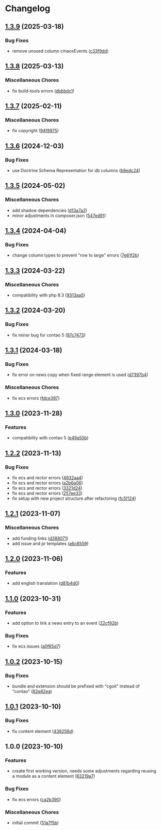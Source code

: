 # Changelog

## [1.3.9](https://github.com/cgoIT/contao-cmace-bundle/compare/v1.3.8...v1.3.9) (2025-03-18)


### Bug Fixes

* remove unused column cmaceEvents ([c33f9dd](https://github.com/cgoIT/contao-cmace-bundle/commit/c33f9dd5fa7a04e84ce326ae066e9048e54c20f9))

## [1.3.8](https://github.com/cgoIT/contao-cmace-bundle/compare/v1.3.7...v1.3.8) (2025-03-13)


### Miscellaneous Chores

* fix build-tools errors ([dbbbdc1](https://github.com/cgoIT/contao-cmace-bundle/commit/dbbbdc19219ab65b2f254afb62b2fa75913fc7df))

## [1.3.7](https://github.com/cgoIT/contao-cmace-bundle/compare/v1.3.6...v1.3.7) (2025-02-11)


### Miscellaneous Chores

* fix copyright ([94f8975](https://github.com/cgoIT/contao-cmace-bundle/commit/94f89755d2ae9cd8a468c1f6954d09be94bdb47b))

## [1.3.6](https://github.com/cgoIT/contao-cmace-bundle/compare/v1.3.5...v1.3.6) (2024-12-03)


### Bug Fixes

* use Doctrine Schema Representation for db columns ([b8edc24](https://github.com/cgoIT/contao-cmace-bundle/commit/b8edc24cf374ad0a4c366d8a3a06e1c4b99f7bcf))

## [1.3.5](https://github.com/cgoIT/contao-cmace-bundle/compare/v1.3.4...v1.3.5) (2024-05-02)


### Miscellaneous Chores

* add shadow dependencies ([d13a7a2](https://github.com/cgoIT/contao-cmace-bundle/commit/d13a7a209e2388a90ce632204f310608d1859900))
* minor adjustments in composer.json ([547ed91](https://github.com/cgoIT/contao-cmace-bundle/commit/547ed91e1d3289d25e4b905c3bea3bee9a7610d3))

## [1.3.4](https://github.com/cgoIT/contao-cmace-bundle/compare/v1.3.3...v1.3.4) (2024-04-04)


### Bug Fixes

* change column types to prevent "row to large" errors ([7e61f2b](https://github.com/cgoIT/contao-cmace-bundle/commit/7e61f2b87ab38f95f599f6496a15f719003a3a1f))

## [1.3.3](https://github.com/cgoIT/contao-cmace-bundle/compare/v1.3.2...v1.3.3) (2024-03-22)


### Miscellaneous Chores

* compatibility with php 8.3 ([9313aa5](https://github.com/cgoIT/contao-cmace-bundle/commit/9313aa5009bd70dc1615289010c9280d11d65742))

## [1.3.2](https://github.com/cgoIT/contao-cmace-bundle/compare/v1.3.1...v1.3.2) (2024-03-20)


### Bug Fixes

* fix minor bug for contao 5 ([97c7473](https://github.com/cgoIT/contao-cmace-bundle/commit/97c7473702010e0651f7b895c2775d6fa3a8807d))

## [1.3.1](https://github.com/cgoIT/contao-cmace-bundle/compare/v1.3.0...v1.3.1) (2024-03-18)


### Bug Fixes

* fix error on news copy when fixed range element is used ([d7397b4](https://github.com/cgoIT/contao-cmace-bundle/commit/d7397b4c939fb5cdc23cfc6c50d9eb275b237ab3))


### Miscellaneous Chores

* fix ecs errors ([fdce397](https://github.com/cgoIT/contao-cmace-bundle/commit/fdce3976b91bb5c0cee22ca59aa1d7f2f8803c19))

## [1.3.0](https://github.com/cgoIT/contao-cmace-bundle/compare/v1.2.2...v1.3.0) (2023-11-28)


### Features

* compatibility with contao 5 ([e49a50b](https://github.com/cgoIT/contao-cmace-bundle/commit/e49a50b6caff574d776619f00d66757a55c116d7))

## [1.2.2](https://github.com/cgoIT/contao-cmace-bundle/compare/v1.2.1...v1.2.2) (2023-11-13)


### Bug Fixes

* fix ecs and rector errors ([4932aa4](https://github.com/cgoIT/contao-cmace-bundle/commit/4932aa42199e022847d740d8915c2b9b8f173e9c))
* fix ecs and rector errors ([a2b6a06](https://github.com/cgoIT/contao-cmace-bundle/commit/a2b6a06808c79dee01836934a411841b8b7e63b4))
* fix ecs and rector errors ([3321d24](https://github.com/cgoIT/contao-cmace-bundle/commit/3321d2455e13e9d3c544cd0868f67ecbf5d2da55))
* fix ecs and rector errors ([257ee33](https://github.com/cgoIT/contao-cmace-bundle/commit/257ee33a0f1d59100007b9b7fb7eda634ffed0ad))
* fix setup with new project structure after refactoring ([fc5f124](https://github.com/cgoIT/contao-cmace-bundle/commit/fc5f1248f70d25d963036944ff1011215f77b823))

## [1.2.1](https://github.com/cgoIT/contao-cmace-bundle/compare/v1.2.0...v1.2.1) (2023-11-07)


### Miscellaneous Chores

* add funding links ([d388071](https://github.com/cgoIT/contao-cmace-bundle/commit/d388071754365a97913ef2e7505a89c236242a4c))
* add issue and pr templates ([a6c8559](https://github.com/cgoIT/contao-cmace-bundle/commit/a6c855917543f5ff78871872d7bbec4c9ab0c279))

## [1.2.0](https://github.com/cgoIT/contao-cmace-bundle/compare/v1.1.0...v1.2.0) (2023-11-06)


### Features

* add english translation ([d81b4d0](https://github.com/cgoIT/contao-cmace-bundle/commit/d81b4d0c4bc2c62b23a16af02087c87cc89d8371))

## [1.1.0](https://github.com/cgoIT/contao-cmace-bundle/compare/v1.0.2...v1.1.0) (2023-10-31)


### Features

* add option to link a news entry to an event ([22cf92b](https://github.com/cgoIT/contao-cmace-bundle/commit/22cf92b16eed04f410a85315333b7317424f8017))


### Bug Fixes

* fix ecs issues ([a0f65d7](https://github.com/cgoIT/contao-cmace-bundle/commit/a0f65d7a24e0801f72207bdf4412680ab92290bb))

## [1.0.2](https://github.com/cgoIT/contao-cmace-bundle/compare/v1.0.1...v1.0.2) (2023-10-15)


### Bug Fixes

* bundle and extension should be prefixed with "cgoit" instead of "contao" ([82e82ea](https://github.com/cgoIT/contao-cmace-bundle/commit/82e82eaab82b30efaa6395393e197fdae7881e7f))

## [1.0.1](https://github.com/cgoIT/contao-cmace-bundle/compare/v1.0.0...v1.0.1) (2023-10-10)


### Bug Fixes

* fix content element ([438256d](https://github.com/cgoIT/contao-cmace-bundle/commit/438256d7fd0308a146cb0456b6279f47bcc9241e))

## 1.0.0 (2023-10-10)


### Features

* create first working version, needs some adjustments regarding reusing a module as a content element ([63219a7](https://github.com/cgoIT/contao-cmace-bundle/commit/63219a76df873c44babfd8fb741ff7ba23948bbc))


### Bug Fixes

* fix ecs errors ([ca2b390](https://github.com/cgoIT/contao-cmace-bundle/commit/ca2b390173863399148502322acd3bb98f36298c))


### Miscellaneous Chores

* initial commit ([51a7f5b](https://github.com/cgoIT/contao-cmace-bundle/commit/51a7f5b411ec48d1e54cde53bac97c24f4813a99))

